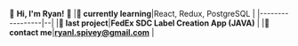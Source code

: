 🐒 **Hi, I'm Ryan!** 🐒
|**📖 currently learning**|React, Redux, PostgreSQL |
|-----------------|--|
|**🔨 last project**|**FedEx SDC Label Creation App (JAVA)**  |
|**📩 contact me**|**ryanl.spivey@gmail.com**  |

